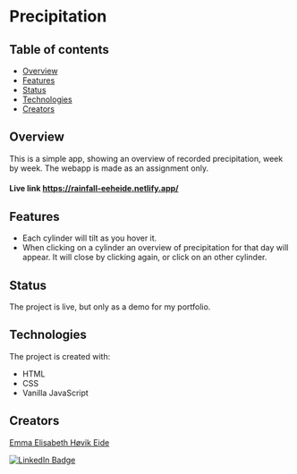 # Precipitation

## Table of contents
* [Overview](#overview)
* [Features](#features)
* [Status](#status)
* [Technologies](#technologies)
* [Creators](#creators)

## Overview
This is a simple app, showing an overview of recorded precipitation, week by week.
The webapp is made as an assignment only.

#### Live link https://rainfall-eeheide.netlify.app/

## Features
- Each cylinder will tilt as you hover it.
- When clicking on a cylinder an overview of precipitation for that day will appear. It will close by clicking again, or click on an other cylinder.

## Status
The project is live, but only as a demo for my portfolio.

## Technologies
The project is created with:
- HTML
- CSS
- Vanilla JavaScript

## Creators
[Emma Elisabeth Høvik Eide](https://github.com/emmaelisabetheide)


[![LinkedIn Badge](https://img.shields.io/badge/LinkedIn-Profile-informational?style=flat&logo=linkedin&logoColor=white&color=0D76A8)](https://www.linkedin.com/in/emmaeheide/)

